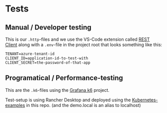 # Tests

## Manual / Developer testing

This is our `.http`-files and we use the VS-Code extension called [REST Client](https://marketplace.visualstudio.com/items?itemName=humao.rest-client) along with a `.env`-file in the project root that looks something like this:
```env
TENANT=azure-tenant-id
CLIENT_ID=application-id-to-test-with
CLIENT_SECRET=the-password-of-that-app
```

## Programatical / Performance-testing

This are the `.k6`-files using the [Grafana k6](https://k6.io/) project.

Test-setup is using Rancher Desktop and deployed using the [Kubernetes-examples](../examples/kubernetes) in this repo.
(and the demo.local is an alias to localhost)